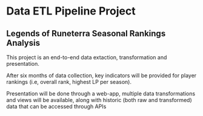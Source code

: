 # Data ETL Pipeline Project
## Legends of Runeterra Seasonal Rankings Analysis


This project is an end-to-end data extaction, transformation and presentation.

After six months of data collection, key indicators will be provided for player rankings (i.e, overall rank, highest LP per season).

Presentation will be done through a web-app, multiple data transformations and views will be available, along with historic (both raw and transformed) data that can be accessed through APIs
